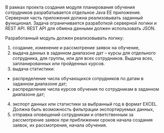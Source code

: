 В рамках проекта создания модуля планирования обучения сотрудников разрабатывается отдельное Java EE приложение. 
Серверная часть приложения должна реализовывать заданный функционал. Задача ограничивается разработкой серверной логики и REST API. REST API для обмена данными должен использовать JSON.

Разработанный модуль должен реализовывать логику:
1. создание, изменение и рассмотрение заявок на обучение,
2. выдача данных в заданном диапазоне дат – курсы для отдельного сотрудника, для группы, или для всех сотрудников. Выдача всех, запланированных или пройденных курсов.
3. выдача статистики:
- распределение числа обучающихся сотрудников по датам в заданном диапазоне дат;
- распределение числа курсов обучения по сотрудникам в заданном диапазоне дат;
4. экспорт данных или статистики за выбранный год в формат EXCEL. Должна быть возможность фильтрации экспортируемых данных,
5. отправка оповещений сотрудникам и ответственным за рассмотрение заявок при приближении сроков начала создания заявок, их рассмотрения, начала обучения.

